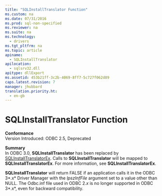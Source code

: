 ```yaml
---
title: "SQLInstallTranslator Function"
ms.custom: na
ms.date: 07/31/2016
ms.prod: sql-non-specified
ms.reviewer: na
ms.suite: na
ms.technology: 
  - drivers
ms.tgt_pltfrm: na
ms.topic: article
apiname: 
  - SQLInstallTranslator
apilocation: 
  - sqlsrv32.dll
apitype: dllExport
ms.assetid: 453b21ff-3c2b-4069-8ff7-5c727f062d89
caps.latest.revision: 7
manager: jhubbard
translation.priority.ht: 
  - en-gb
---
```

# SQLInstallTranslator Function
**Conformance**  
 Version Introduced: ODBC 2.5, Deprecated  
  
 **Summary**  
 In ODBC 3.0, **SQLInstallTranslator** has been replaced by [SQLInstallTranslatorEx](../content/SQLInstallTranslatorEx-Function.md). Calls to **SQLInstallTranslator** will be mapped to **SQLInstallTranslatorEx**. For more information, see **SQLInstallTranslatorEx**.  
  
 **SQLInstallTranslator** will return FALSE if an application calls it in the ODBC 3*.x* Driver Manager with the *lpszInfFile* argument set to a value other than NULL. The Odbc.inf file used in ODBC 2.*x* is no longer supported in ODBC 3*.x*, even for backward compatibility.